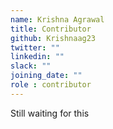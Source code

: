 ```yaml
---
name: Krishna Agrawal
title: Contributor
github: Krishnaag23
twitter: ""
linkedin: ""
slack: ""
joining_date: ""
role : contributor
---
```


Still waiting for this
